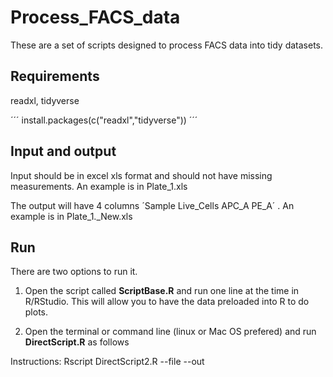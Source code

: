 # Process_FACS_data

These are a set of scripts designed to process FACS data into tidy datasets.

## Requirements

readxl, tidyverse

´´´
install.packages(c("readxl","tidyverse"))
´´´

## Input and output

Input should be in excel xls format and should not have missing measurements. An example is in Plate_1.xls

The output will have 4 columns ´Sample	Live_Cells	APC_A	PE_A´ . An example is in Plate_1._New.xls

## Run

There are two options to run it.

1. Open the script called **ScriptBase.R** and run one line at the time in R/RStudio. This will allow you to have the data preloaded into R to do plots.

2. Open the terminal or command line (linux or Mac OS prefered) and run **DirectScript.R** as follows

Instructions:
Rscript DirectScript2.R --file <your file location and name.xls> --out <the name you want for your file.xls> 

